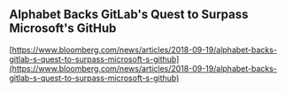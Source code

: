 ## Alphabet Backs GitLab's Quest to Surpass Microsoft's GitHub
  
  [https://www.bloomberg.com/news/articles/2018-09-19/alphabet-backs-gitlab-s-quest-to-surpass-microsoft-s-github](https://www.bloomberg.com/news/articles/2018-09-19/alphabet-backs-gitlab-s-quest-to-surpass-microsoft-s-github)